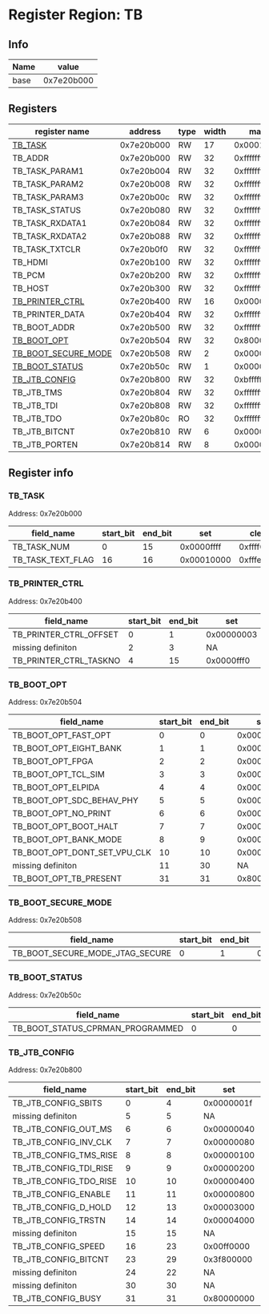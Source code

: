 # Register Region: TB


## Info

| Name | value |
| --- | --- |
| base | 0x7e20b000 |

## Registers

| register name | address | type | width | mask | reset |
| --- | --- | --- | --- | --- | --- |
| [TB_TASK](#tb_task) | 0x7e20b000 | RW | 17 | 0x0001ffff |  |
| TB_ADDR | 0x7e20b000 | RW | 32 | 0xffffffff |  |
| TB_TASK_PARAM1 | 0x7e20b004 | RW | 32 | 0xffffffff |  |
| TB_TASK_PARAM2 | 0x7e20b008 | RW | 32 | 0xffffffff |  |
| TB_TASK_PARAM3 | 0x7e20b00c | RW | 32 | 0xffffffff |  |
| TB_TASK_STATUS | 0x7e20b080 | RW | 32 | 0xffffffff |  |
| TB_TASK_RXDATA1 | 0x7e20b084 | RW | 32 | 0xffffffff |  |
| TB_TASK_RXDATA2 | 0x7e20b088 | RW | 32 | 0xffffffff |  |
| TB_TASK_TXTCLR | 0x7e20b0f0 | RW | 32 | 0xffffffff |  |
| TB_HDMI | 0x7e20b100 | RW | 32 | 0xffffffff |  |
| TB_PCM | 0x7e20b200 | RW | 32 | 0xffffffff |  |
| TB_HOST | 0x7e20b300 | RW | 32 | 0xffffffff |  |
| [TB_PRINTER_CTRL](#tb_printer_ctrl) | 0x7e20b400 | RW | 16 | 0x0000fff3 |  |
| TB_PRINTER_DATA | 0x7e20b404 | RW | 32 | 0xffffffff |  |
| TB_BOOT_ADDR | 0x7e20b500 | RW | 32 | 0xffffffff |  |
| [TB_BOOT_OPT](#tb_boot_opt) | 0x7e20b504 | RW | 32 | 0x800007ff |  |
| [TB_BOOT_SECURE_MODE](#tb_boot_secure_mode) | 0x7e20b508 | RW | 2 | 0x00000003 |  |
| [TB_BOOT_STATUS](#tb_boot_status) | 0x7e20b50c | RW | 1 | 0x00000001 |  |
| [TB_JTB_CONFIG](#tb_jtb_config) | 0x7e20b800 | RW | 32 | 0xbfffffff |  |
| TB_JTB_TMS | 0x7e20b804 | RW | 32 | 0xffffffff |  |
| TB_JTB_TDI | 0x7e20b808 | RW | 32 | 0xffffffff |  |
| TB_JTB_TDO | 0x7e20b80c | RO | 32 | 0xffffffff |  |
| TB_JTB_BITCNT | 0x7e20b810 | RW | 6 | 0x0000003f |  |
| TB_JTB_PORTEN | 0x7e20b814 | RW | 8 | 0x000000ff |  |

## Register info


### TB_TASK
 Address: 0x7e20b000

| field_name | start_bit | end_bit | set | clear | reset |
| --- | --- | --- | --- | --- | --- |
| TB_TASK_NUM | 0 | 15 | 0x0000ffff | 0xffff0000 |  |
| TB_TASK_TEXT_FLAG | 16 | 16 | 0x00010000 | 0xfffeffff |  |

### TB_PRINTER_CTRL
 Address: 0x7e20b400

| field_name | start_bit | end_bit | set | clear | reset |
| --- | --- | --- | --- | --- | --- |
| TB_PRINTER_CTRL_OFFSET | 0 | 1 | 0x00000003 | 0xfffffffc |  |
| missing definiton | 2 | 3 | NA | NA | NA |
| TB_PRINTER_CTRL_TASKNO | 4 | 15 | 0x0000fff0 | 0xffff000f |  |

### TB_BOOT_OPT
 Address: 0x7e20b504

| field_name | start_bit | end_bit | set | clear | reset |
| --- | --- | --- | --- | --- | --- |
| TB_BOOT_OPT_FAST_OPT | 0 | 0 | 0x00000001 | 0xfffffffe |  |
| TB_BOOT_OPT_EIGHT_BANK | 1 | 1 | 0x00000002 | 0xfffffffd |  |
| TB_BOOT_OPT_FPGA | 2 | 2 | 0x00000004 | 0xfffffffb |  |
| TB_BOOT_OPT_TCL_SIM | 3 | 3 | 0x00000008 | 0xfffffff7 |  |
| TB_BOOT_OPT_ELPIDA | 4 | 4 | 0x00000010 | 0xffffffef |  |
| TB_BOOT_OPT_SDC_BEHAV_PHY | 5 | 5 | 0x00000020 | 0xffffffdf |  |
| TB_BOOT_OPT_NO_PRINT | 6 | 6 | 0x00000040 | 0xffffffbf |  |
| TB_BOOT_OPT_BOOT_HALT | 7 | 7 | 0x00000080 | 0xffffff7f |  |
| TB_BOOT_OPT_BANK_MODE | 8 | 9 | 0x00000300 | 0xfffffcff |  |
| TB_BOOT_OPT_DONT_SET_VPU_CLK | 10 | 10 | 0x00000400 | 0xfffffbff |  |
| missing definiton | 11 | 30 | NA | NA | NA |
| TB_BOOT_OPT_TB_PRESENT | 31 | 31 | 0x80000000 | 0x7fffffff |  |

### TB_BOOT_SECURE_MODE
 Address: 0x7e20b508

| field_name | start_bit | end_bit | set | clear | reset |
| --- | --- | --- | --- | --- | --- |
| TB_BOOT_SECURE_MODE_JTAG_SECURE | 0 | 1 | 0x00000003 | 0xfffffffc |  |

### TB_BOOT_STATUS
 Address: 0x7e20b50c

| field_name | start_bit | end_bit | set | clear | reset |
| --- | --- | --- | --- | --- | --- |
| TB_BOOT_STATUS_CPRMAN_PROGRAMMED | 0 | 0 | 0x00000001 | 0xfffffffe |  |

### TB_JTB_CONFIG
 Address: 0x7e20b800

| field_name | start_bit | end_bit | set | clear | reset |
| --- | --- | --- | --- | --- | --- |
| TB_JTB_CONFIG_SBITS | 0 | 4 | 0x0000001f | 0xffffffe0 |  |
| missing definiton | 5 | 5 | NA | NA | NA |
| TB_JTB_CONFIG_OUT_MS | 6 | 6 | 0x00000040 | 0xffffffbf |  |
| TB_JTB_CONFIG_INV_CLK | 7 | 7 | 0x00000080 | 0xffffff7f |  |
| TB_JTB_CONFIG_TMS_RISE | 8 | 8 | 0x00000100 | 0xfffffeff |  |
| TB_JTB_CONFIG_TDI_RISE | 9 | 9 | 0x00000200 | 0xfffffdff |  |
| TB_JTB_CONFIG_TDO_RISE | 10 | 10 | 0x00000400 | 0xfffffbff |  |
| TB_JTB_CONFIG_ENABLE | 11 | 11 | 0x00000800 | 0xfffff7ff |  |
| TB_JTB_CONFIG_D_HOLD | 12 | 13 | 0x00003000 | 0xffffcfff |  |
| TB_JTB_CONFIG_TRSTN | 14 | 14 | 0x00004000 | 0xffffbfff |  |
| missing definiton | 15 | 15 | NA | NA | NA |
| TB_JTB_CONFIG_SPEED | 16 | 23 | 0x00ff0000 | 0xff00ffff |  |
| TB_JTB_CONFIG_BITCNT | 23 | 29 | 0x3f800000 | 0xc07fffff |  |
| missing definiton | 24 | 22 | NA | NA | NA |
| missing definiton | 30 | 30 | NA | NA | NA |
| TB_JTB_CONFIG_BUSY | 31 | 31 | 0x80000000 | 0x7fffffff |  |
